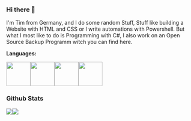 ### Hi there 👋

I'm Tim from Germany, and I do some random Stuff, Stuff like building a Website with HTML and CSS or I write automations with Powershell. But what I most like to do is Programming with C#, I also work on an Open Source Backup Programm witch you can find here.

**Languages:**

<img height="64" width="64" src="https://cdn.cdnlogo.com/logos/c/27/c.svg" /><img height="64" width="64" src="https://upload.wikimedia.org/wikipedia/commons/2/2f/PowerShell_5.0_icon.png" /><img height="64" width="64" src="https://cdn.pixabay.com/photo/2017/08/05/11/16/logo-2582748_960_720.png" /><img height="64" width="64" src="https://cdn.pixabay.com/photo/2017/08/05/11/16/logo-2582747_960_720.png" />


### Github Stats
<img src="https://github-readme-stats.vercel.app/api?username=SexyJackXy&show_icons=true"/><img src="https://github-readme-stats.vercel.app/api/top-langs?username=SexyJackXy&layout=compact"/>


